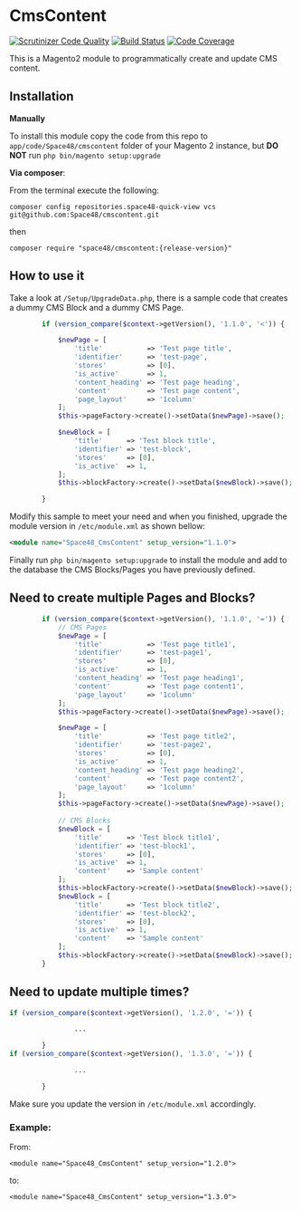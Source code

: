 # CmsContent
[![Scrutinizer Code Quality](https://scrutinizer-ci.com/g/Space48/cmscontent/badges/quality-score.png?b=master&s=7fd57a34a606d6f4f48fe992c1a223fd91180bb3)](https://scrutinizer-ci.com/g/Space48/cmscontent/?branch=master)
[![Build Status](https://scrutinizer-ci.com/g/Space48/cmscontent/badges/build.png?b=master&s=ea037c357a0630745b155e04ac62102d0ccabd20)](https://scrutinizer-ci.com/g/Space48/cmscontent/build-status/master)
[![Code Coverage](https://scrutinizer-ci.com/g/Space48/cmscontent/badges/coverage.png?b=master&s=c0181361e9ef048554f358b212b9f27937e1c6bd)](https://scrutinizer-ci.com/g/Space48/cmscontent/?branch=master)

This is a Magento2 module to programmatically create and update CMS content.

## Installation

**Manually** 

To install this module copy the code from this repo to `app/code/Space48/cmscontent` folder of your Magento 2 instance, but **DO NOT** run `php bin/magento setup:upgrade`

**Via composer**:

From the terminal execute the following:

`composer config repositories.space48-quick-view vcs git@github.com:Space48/cmscontent.git`

then

`composer require "space48/cmscontent:{release-version}"`

## How to use it
Take a look at `/Setup/UpgradeData.php`, there is a sample code that creates a dummy CMS Block and a dummy CMS Page.

```php
        if (version_compare($context->getVersion(), '1.1.0', '<')) {

            $newPage = [
                'title'           => 'Test page title',
                'identifier'      => 'test-page',
                'stores'          => [0],
                'is_active'       => 1,
                'content_heading' => 'Test page heading',
                'content'         => 'Test page content',
                'page_layout'     => '1column'
            ];
            $this->pageFactory->create()->setData($newPage)->save();

            $newBlock = [
                'title'      => 'Test block title',
                'identifier' => 'test-block',
                'stores'     => [0],
                'is_active'  => 1,
            ];
            $this->blockFactory->create()->setData($newBlock)->save();

        }
```
Modify this sample to meet your need and when you finished, upgrade the module version in `/etc/module.xml` as shown bellow:

```xml
<module name="Space48_CmsContent" setup_version="1.1.0">
```

Finally run `php bin/magento setup:upgrade` to install the module and add to the database the CMS Blocks/Pages you have previously defined.

## Need to create multiple Pages and Blocks?

```php
        if (version_compare($context->getVersion(), '1.1.0', '=')) {
            // CMS Pages
            $newPage = [
                'title'           => 'Test page title1',
                'identifier'      => 'test-page1',
                'stores'          => [0],
                'is_active'       => 1,
                'content_heading' => 'Test page heading1',
                'content'         => 'Test page content1',
                'page_layout'     => '1column'
            ];
            $this->pageFactory->create()->setData($newPage)->save();

            $newPage = [
                'title'           => 'Test page title2',
                'identifier'      => 'test-page2',
                'stores'          => [0],
                'is_active'       => 1,
                'content_heading' => 'Test page heading2',
                'content'         => 'Test page content2',
                'page_layout'     => '1column'
            ];
            $this->pageFactory->create()->setData($newPage)->save();
            
            // CMS Blocks
            $newBlock = [
                'title'      => 'Test block title1',
                'identifier' => 'test-block1',
                'stores'     => [0],
                'is_active'  => 1,
                'content'    => 'Sample content'
            ];
            $this->blockFactory->create()->setData($newBlock)->save();
            $newBlock = [
                'title'      => 'Test block title2',
                'identifier' => 'test-block2',
                'stores'     => [0],
                'is_active'  => 1,
                'content'    => 'Sample content'
            ];
            $this->blockFactory->create()->setData($newBlock)->save();
        }
```
## Need to update multiple times?
```php
if (version_compare($context->getVersion(), '1.2.0', '=')) {

                ...

        }
if (version_compare($context->getVersion(), '1.3.0', '=')) {

                ...

        }
```
Make sure you update the version in `/etc/module.xml` accordingly.

### Example:

From:

`<module name="Space48_CmsContent" setup_version="1.2.0">`

to:

`<module name="Space48_CmsContent" setup_version="1.3.0">`
